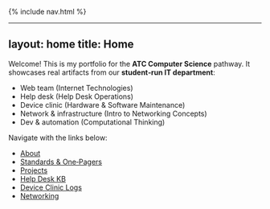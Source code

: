 {% include nav.html %}

---
layout: home
title: Home
---

Welcome! This is my portfolio for the **ATC Computer Science** pathway. It showcases real artifacts from our **student‑run IT department**:

- Web team (Internet Technologies)
- Help desk (Help Desk Operations)
- Device clinic (Hardware & Software Maintenance)
- Network & infrastructure (Intro to Networking Concepts)
- Dev & automation (Computational Thinking)

Navigate with the links below:

- [About](/about/)
- [Standards & One‑Pagers](/standards/)
- [Projects](/projects/)
- [Help Desk KB](/kb/)
- [Device Clinic Logs](/logs/)
- [Networking](/net/)

